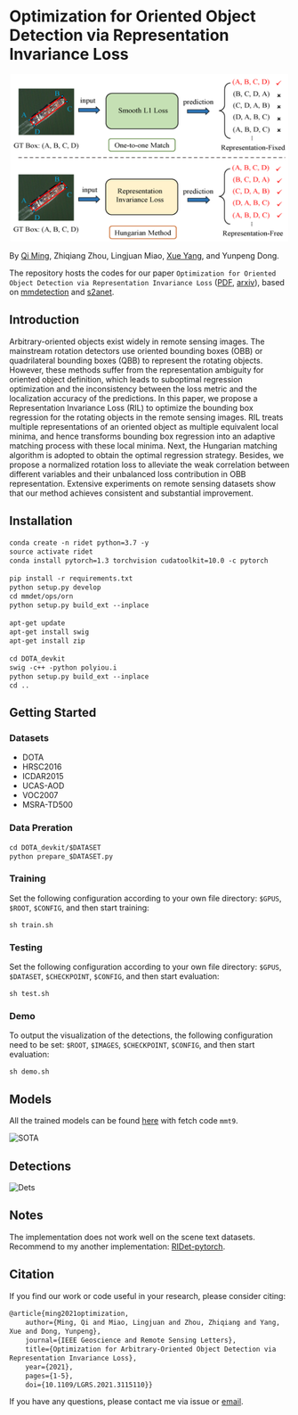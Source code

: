 # Optimization for Oriented Object Detection via Representation Invariance Loss

<div align=center><img width="500" height="300" src="https://github.com/ming71/RIDet/blob/RIDet-pytorch/pics/RIL.png"/></div>

By [Qi Ming](https://ming71.github.io/), Zhiqiang Zhou, Lingjuan Miao, [Xue Yang](https://yangxue0827.github.io/index.html), and Yunpeng Dong.

The repository hosts the codes for our paper `Optimization for Oriented Object Detection via Representation Invariance Loss` ([PDF](https://ieeexplore.ieee.org/document/9555916), [arxiv](https://arxiv.org/abs/2103.11636)), based on [mmdetection](https://github.com/open-mmlab/mmdetection) and [s2anet](https://github.com/csuhan/s2anet). 

## Introduction

Arbitrary-oriented objects exist widely in remote sensing images. The mainstream rotation detectors use oriented bounding boxes (OBB) or quadrilateral bounding boxes (QBB) to represent the rotating objects. However, these methods suffer from the representation ambiguity for oriented object definition, which leads to suboptimal regression optimization and the inconsistency between the loss metric and the localization accuracy of the predictions. In this paper, we propose a Representation Invariance Loss (RIL) to optimize the bounding box regression for the rotating objects in the remote sensing images. RIL treats multiple representations of an oriented object as multiple equivalent local minima, and hence transforms bounding box regression into an adaptive matching process with these local minima. Next, the Hungarian matching algorithm is adopted to obtain the optimal regression strategy. Besides, we propose a normalized rotation loss to alleviate the weak correlation between different variables and their unbalanced loss contribution in OBB representation. Extensive experiments on remote sensing datasets show that our method achieves consistent and substantial improvement. 


## Installation
```
conda create -n ridet python=3.7 -y
source activate ridet
conda install pytorch=1.3 torchvision cudatoolkit=10.0 -c pytorch

pip install -r requirements.txt
python setup.py develop
cd mmdet/ops/orn
python setup.py build_ext --inplace

apt-get update
apt-get install swig
apt-get install zip

cd DOTA_devkit
swig -c++ -python polyiou.i
python setup.py build_ext --inplace
cd ..
```

## Getting Started

### Datasets
* DOTA
* HRSC2016
* ICDAR2015
* UCAS-AOD
* VOC2007
* MSRA-TD500

### Data Preration
```
cd DOTA_devkit/$DATASET
python prepare_$DATASET.py
```

### Training
Set the following configuration according to your own file directory: `$GPUS`, `$ROOT`, `$CONFIG`, and then start training:
```
sh train.sh
```

### Testing
Set the following configuration according to your own file directory: `$GPUS`, `$DATASET`, `$CHECKPOINT`, `$CONFIG`, and then start evaluation:
```
sh test.sh
```


### Demo
To output the visualization of the detections, the following configuration need to be set: `$ROOT`, `$IMAGES`, `$CHECKPOINT`, `$CONFIG`, and then start evaluation:
```
sh demo.sh
```


## Models
All the trained models can be found [here](https://pan.baidu.com/s/1y84hVR0RYYONGJDs8SQJAg) with fetch code `mmt9`.

![SOTA](https://github.com/ming71/RIDet/tree/RIDet-pytorch/pics/performance.png)

## Detections

![Dets](https://github.com/ming71/RIDet/tree/RIDet-pytorch/pics/DOTA.jpg)

## Notes
The implementation does not work well on the scene text datasets. Recommend to my another implementation: [RIDet-pytorch](https://github.com/ming71/RIDet/tree/RIDet-pytorch). 

## Citation

If you find our work or code useful in your research, please consider citing:

```
@article{ming2021optimization, 
	author={Ming, Qi and Miao, Lingjuan and Zhou, Zhiqiang and Yang, Xue and Dong, Yunpeng}, 
	journal={IEEE Geoscience and Remote Sensing Letters}, 
	title={Optimization for Arbitrary-Oriented Object Detection via Representation Invariance Loss}, 
	year={2021}, 
	pages={1-5}, 
	doi={10.1109/LGRS.2021.3115110}}
```

If you have any questions, please contact me via issue or [email](mq_chaser@126.com).

